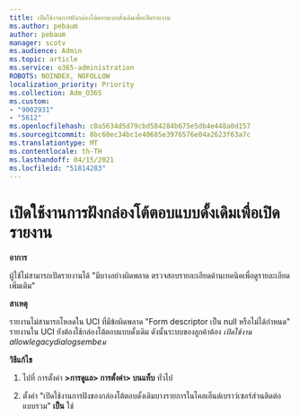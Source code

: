 ```yaml
---
title: เปิดใช้งานการฝังกล่องโต้ตอบแบบดั้งเดิมเพื่อเปิดรายงาน
ms.author: pebaum
author: pebaum
manager: scotv
ms.audience: Admin
ms.topic: article
ms.service: o365-administration
ROBOTS: NOINDEX, NOFOLLOW
localization_priority: Priority
ms.collection: Adm_O365
ms.custom:
- "9002931"
- "5612"
ms.openlocfilehash: c8a5634d5d79cbd584284b675e5db4e448a0d157
ms.sourcegitcommit: 8bc60ec34bc1e40685e3976576e04a2623f63a7c
ms.translationtype: MT
ms.contentlocale: th-TH
ms.lasthandoff: 04/15/2021
ms.locfileid: "51814283"
---
```

# <a name="enable-embedding-legacy-dialogs-to-open-reports"></a>เปิดใช้งานการฝังกล่องโต้ตอบแบบดั้งเดิมเพื่อเปิดรายงาน

**อาการ**

ผู้ใช้ไม่สามารถเปิดรายงานได้ "มีบางอย่างผิดพลาด ตรวจสอบรายละเอียดด้านเทคนิคเพื่อดูรายละเอียดเพิ่มเติม"

**สาเหตุ**

รายงานไม่สามารถโหลดใน UCI ที่มีข้อผิดพลาด "Form descriptor เป็น null หรือไม่ได้กําหนด" รายงานใน UCI ยังต้องใช้กล่องโต้ตอบแบบดั้งเดิม ดังนั้นระบบของลูกค้าต้อง *เปิดใช้งาน allowlegacydialogsembeม*

**วิธีแก้ไข**

1. ไปที่ การตั้งค่า **>การดูแล> การตั้งค่า> บนแท็บ** ทั่วไป

2. ตั้งค่า "เปิดใช้งานการฝังของกล่องโต้ตอบดั้งเดิมบางรายการในไคลเอ็นต์เบราว์เซอร์ส่วนติดต่อแบบรวม" **เป็น** ใช่
